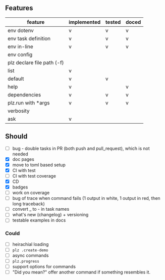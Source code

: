 ## Features

| feature                    | implemented | tested | doced |
| -------------------------- | ----------- | ------ | ----- |
| env dotenv                 | v           | v      | v     |
| env task definition        | v           | v      | v     |
| env in-line                | v           | v      | v     |
| env config                 |             |        |       |
| plz declare file path (-f) |             |        |       |
| list                       | v           |        |       |
| default                    | v           | v      |       |
| help                       | v           |        | v     |
| dependencies               | v           | v      | v     |
| plz.run with *args         | v           | v      | v     |
| verbosity                  |             |        |       |
| ask                        | v           |        |       |

## Should
- [ ] bug - double tasks in PR (both push and pull_request), which is not needed
- [x] doc pages
- [x] move to toml based setup
- [x] CI with test
- [ ] CI with test coverage
- [x] CD
- [x] badges
- [ ] work on coverage
- [ ] bug of trace when command fails (1 output in white, 1 output in red, then long traceback)
- [ ] convert _ to - in task names
- [ ] what's new (changelog) + versioning
- [ ] testable examples in docs

### Could
- [ ] heirachial loading
- [ ] `plz .create-demo`
- [ ] async commands
- [ ] `plz.progress`
- [ ] support options for commands
- [ ] "Did you mean?" offer another command if something resembles it.